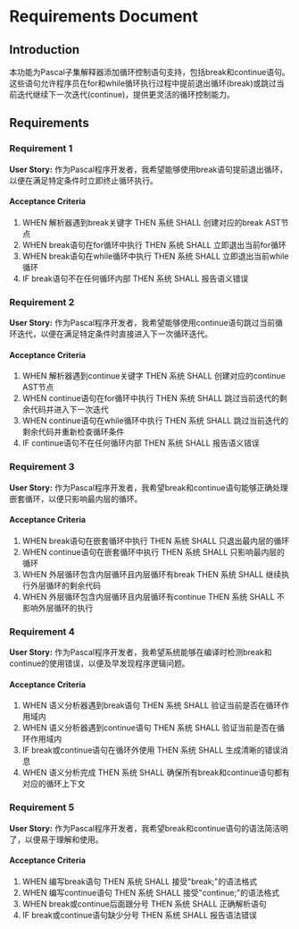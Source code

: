 # Requirements Document

## Introduction

本功能为Pascal子集解释器添加循环控制语句支持，包括break和continue语句。这些语句允许程序员在for和while循环执行过程中提前退出循环(break)或跳过当前迭代继续下一次迭代(continue)，提供更灵活的循环控制能力。

## Requirements

### Requirement 1

**User Story:** 作为Pascal程序开发者，我希望能够使用break语句提前退出循环，以便在满足特定条件时立即终止循环执行。

#### Acceptance Criteria

1. WHEN 解析器遇到break关键字 THEN 系统 SHALL 创建对应的break AST节点
2. WHEN break语句在for循环中执行 THEN 系统 SHALL 立即退出当前for循环
3. WHEN break语句在while循环中执行 THEN 系统 SHALL 立即退出当前while循环
5. IF break语句不在任何循环内部 THEN 系统 SHALL 报告语义错误

### Requirement 2

**User Story:** 作为Pascal程序开发者，我希望能够使用continue语句跳过当前循环迭代，以便在满足特定条件时直接进入下一次循环迭代。

#### Acceptance Criteria

1. WHEN 解析器遇到continue关键字 THEN 系统 SHALL 创建对应的continue AST节点
2. WHEN continue语句在for循环中执行 THEN 系统 SHALL 跳过当前迭代的剩余代码并进入下一次迭代
3. WHEN continue语句在while循环中执行 THEN 系统 SHALL 跳过当前迭代的剩余代码并重新检查循环条件
5. IF continue语句不在任何循环内部 THEN 系统 SHALL 报告语义错误

### Requirement 3

**User Story:** 作为Pascal程序开发者，我希望break和continue语句能够正确处理嵌套循环，以便只影响最内层的循环。

#### Acceptance Criteria

1. WHEN break语句在嵌套循环中执行 THEN 系统 SHALL 只退出最内层的循环
2. WHEN continue语句在嵌套循环中执行 THEN 系统 SHALL 只影响最内层的循环
3. WHEN 外层循环包含内层循环且内层循环有break THEN 系统 SHALL 继续执行外层循环的剩余代码
4. WHEN 外层循环包含内层循环且内层循环有continue THEN 系统 SHALL 不影响外层循环的执行

### Requirement 4

**User Story:** 作为Pascal程序开发者，我希望系统能够在编译时检测break和continue的使用错误，以便及早发现程序逻辑问题。

#### Acceptance Criteria

1. WHEN 语义分析器遇到break语句 THEN 系统 SHALL 验证当前是否在循环作用域内
2. WHEN 语义分析器遇到continue语句 THEN 系统 SHALL 验证当前是否在循环作用域内
3. IF break或continue语句在循环外使用 THEN 系统 SHALL 生成清晰的错误消息
4. WHEN 语义分析完成 THEN 系统 SHALL 确保所有break和continue语句都有对应的循环上下文

### Requirement 5

**User Story:** 作为Pascal程序开发者，我希望break和continue语句的语法简洁明了，以便易于理解和使用。

#### Acceptance Criteria

1. WHEN 编写break语句 THEN 系统 SHALL 接受"break;"的语法格式
2. WHEN 编写continue语句 THEN 系统 SHALL 接受"continue;"的语法格式
3. WHEN break或continue后面跟分号 THEN 系统 SHALL 正确解析语句
4. IF break或continue语句缺少分号 THEN 系统 SHALL 报告语法错误